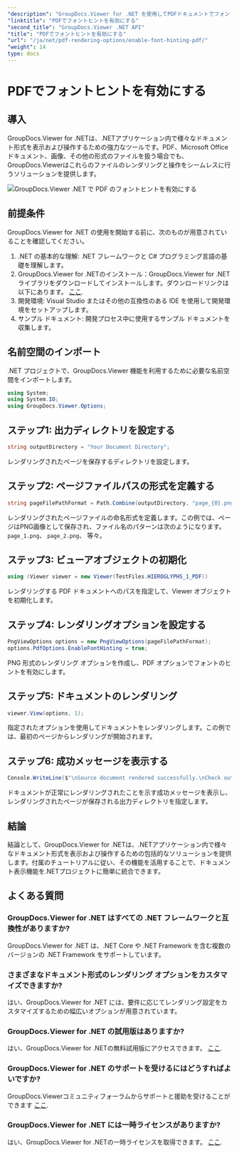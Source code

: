 ```yaml
---
"description": "GroupDocs.Viewer for .NET を使用してPDFドキュメントでフォントヒントを有効にする方法を学びましょう。ステップバイステップのチュートリアルに従って、シームレスに統合しましょう。"
"linktitle": "PDFでフォントヒントを有効にする"
"second_title": "GroupDocs.Viewer .NET API"
"title": "PDFでフォントヒントを有効にする"
"url": "/ja/net/pdf-rendering-options/enable-font-hinting-pdf/"
"weight": 14
type: docs
---
```

# PDFでフォントヒントを有効にする

## 導入
GroupDocs.Viewer for .NETは、.NETアプリケーション内で様々なドキュメント形式を表示および操作するための強力なツールです。PDF、Microsoft Officeドキュメント、画像、その他の形式のファイルを扱う場合でも、GroupDocs.Viewerはこれらのファイルのレンダリングと操作をシームレスに行うソリューションを提供します。

![GroupDocs.Viewer .NET で PDF のフォントヒントを有効にする](/viewer/pdf-rendering-options/enable-font-hinting-in-pdf.png)

## 前提条件
GroupDocs.Viewer for .NET の使用を開始する前に、次のものが用意されていることを確認してください。
1. .NET の基本的な理解: .NET フレームワークと C# プログラミング言語の基礎を理解します。
2. GroupDocs.Viewer for .NETのインストール：GroupDocs.Viewer for .NETライブラリをダウンロードしてインストールします。ダウンロードリンクは以下にあります。 [ここ](https://releases。groupdocs.com/viewer/net/).
3. 開発環境: Visual Studio またはその他の互換性のある IDE を使用して開発環境をセットアップします。
4. サンプル ドキュメント: 開発プロセス中に使用するサンプル ドキュメントを収集します。

## 名前空間のインポート
.NET プロジェクトで、GroupDocs.Viewer 機能を利用するために必要な名前空間をインポートします。

```csharp
using System;
using System.IO;
using GroupDocs.Viewer.Options;
```
## ステップ1: 出力ディレクトリを設定する
```csharp
string outputDirectory = "Your Document Directory";
```
レンダリングされたページを保存するディレクトリを設定します。
## ステップ2: ページファイルパスの形式を定義する
```csharp
string pageFilePathFormat = Path.Combine(outputDirectory, "page_{0}.png");
```
レンダリングされたページファイルの命名形式を定義します。この例では、ページはPNG画像として保存され、ファイル名のパターンは次のようになります。 `page_1.png`、 `page_2.png`、 等々。
## ステップ3: ビューアオブジェクトの初期化
```csharp
using (Viewer viewer = new Viewer(TestFiles.HIEROGLYPHS_1_PDF))
```
レンダリングする PDF ドキュメントへのパスを指定して、Viewer オブジェクトを初期化します。
## ステップ4: レンダリングオプションを設定する
```csharp
PngViewOptions options = new PngViewOptions(pageFilePathFormat);
options.PdfOptions.EnableFontHinting = true;
```
PNG 形式のレンダリング オプションを作成し、PDF オプションでフォントのヒントを有効にします。
## ステップ5: ドキュメントのレンダリング
```csharp
viewer.View(options, 1);
```
指定されたオプションを使用してドキュメントをレンダリングします。この例では、最初のページからレンダリングが開始されます。
## ステップ6: 成功メッセージを表示する
```csharp
Console.WriteLine($"\nSource document rendered successfully.\nCheck output in {outputDirectory}.");
```
ドキュメントが正常にレンダリングされたことを示す成功メッセージを表示し、レンダリングされたページが保存される出力ディレクトリを指定します。

## 結論
結論として、GroupDocs.Viewer for .NETは、.NETアプリケーション内で様々なドキュメント形式を表示および操作するための包括的なソリューションを提供します。付属のチュートリアルに従い、その機能を活用することで、ドキュメント表示機能を.NETプロジェクトに簡単に統合できます。
## よくある質問
### GroupDocs.Viewer for .NET はすべての .NET フレームワークと互換性がありますか?
GroupDocs.Viewer for .NET は、.NET Core や .NET Framework を含む複数のバージョンの .NET Framework をサポートしています。
### さまざまなドキュメント形式のレンダリング オプションをカスタマイズできますか?
はい、GroupDocs.Viewer for .NET には、要件に応じてレンダリング設定をカスタマイズするための幅広いオプションが用意されています。
### GroupDocs.Viewer for .NET の試用版はありますか?
はい、GroupDocs.Viewer for .NETの無料試用版にアクセスできます。 [ここ](https://releases。groupdocs.com/).
### GroupDocs.Viewer for .NET のサポートを受けるにはどうすればよいですか?
GroupDocs.Viewerコミュニティフォーラムからサポートと援助を受けることができます [ここ](https://forum。groupdocs.com/c/viewer/9).
### GroupDocs.Viewer for .NET には一時ライセンスがありますか?
はい、GroupDocs.Viewer for .NETの一時ライセンスを取得できます。 [ここ](https://purchase。groupdocs.com/temporary-license/).